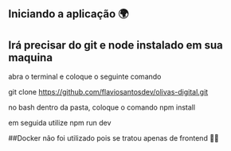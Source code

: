 

## Iniciando a aplicação 🌍

## Irá precisar do git e node instalado em sua maquina

abra o terminal e coloque o seguinte comando

 git clone https://github.com/flaviosantosdev/olivas-digital.git

 no bash dentro da pasta, coloque o comando npm install

 em seguida utilize npm run dev



##Docker não foi utilizado pois se tratou apenas de frontend 🚀🚀
